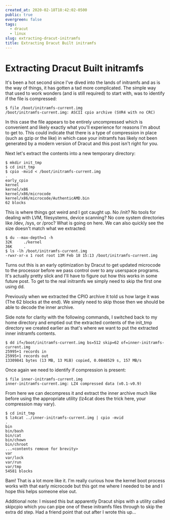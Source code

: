```yaml
---
created_at: 2020-02-18T18:42:02-0500
public: true
evergreen: false
tags:
  - dracut
  - linux
slug: extracting-dracut-initramfs
title: Extracting Dracut Built initramfs
---
```


# Extracting Dracut Built initramfs

It's been a hot second since I've dived into the lands of initramfs and as is the way of things, it has gotten a tad more complicated. The simple way that used to work wonders (and is still required) to start with, was to identify if the file is compressed:

```console
$ file /boot/initramfs-current.img
/boot/initramfs-current.img: ASCII cpio archive (SVR4 with no CRC)
```

In this case the file appears to be entirely uncompressed which is convenient and likely exactly what you'll experience for reasons I'm about to get to. This could indicate that there is a type of compression in place (such as gzip or the like) in which case your initramfs has likely not been generated by a modern version of Dracut and this post isn't right for you.

Next let's extract the contents into a new temporary directory:

```console
$ mkdir init_tmp
$ cd init_tmp
$ cpio -mvid < /boot/initramfs-current.img
.
early_cpio
kernel
kernel/x86
kernel/x86/microcode
kernel/x86/microcode/AuthenticAMD.bin
62 blocks
```

This is where things got weird and I got caught up. No /init? No tools for dealing with LVM, filesystems, device scanning? No core system directories like /dev, /sys, or /proc? What is going on here. We can also quickly see the size doesn't match what we extracted:

```console
$ du --max-depth=1 -h
32K     ./kernel
36K     .
$ ls -lh /boot/initramfs-current.img
-rwxr-xr-x 1 root root 13M Feb 18 15:13 /boot/initramfs-current.img
```

Turns out this is an early optimization by Dracut to get updated microcode to the processor before we pass control over to any userspace programs. It's actually pretty slick and I'll have to figure out how this works in some future post. To get to the real initramfs we simply need to skip the first one using dd.

Previously when we extracted the CPIO archive it told us how large it was (The 62 blocks at the end). We simply need to skip those then we should be able to decode the inner archive.

Side note for clarity with the following commands, I switched back to my home directory and emptied out the extracted contents of the init_tmp directory we created earlier as that's where we want to put the extracted inner initramfs contents.

```console
$ dd if=/boot/initramfs-current.img bs=512 skip=62 of=inner-initramfs-current.img
25995+1 records in
25995+1 records out
13309841 bytes (13 MB, 13 MiB) copied, 0.0848529 s, 157 MB/s
```

Once again we need to identify if compression is present:

```console
$ file inner-initramfs-current.img
inner-initramfs-current.img: LZ4 compressed data (v0.1-v0.9)
```

From here we can decompress it and extract the inner archive much like before using the appropriate utility (lz4cat does the trick here, your compression may vary).

```console
$ cd init_tmp
$ lz4cat ../inner-initramfs-current.img | cpio -mvid
.
bin
bin/bash
bin/cat
bin/chown
bin/chroot
...<contents remove for brevity>
var
var/lock
var/run
var/tmp
54581 blocks
```

Bam! That is a lot more like it. I'm really curious how the kernel boot process works with that early microcode but this got me where I needed to be and I hope this helps someone else out.

Additional note: I missed this but apparently Dracut ships with a utility called skipcpio which you can pipe one of these initramfs files through to skip the extra dd step. Had a friend point that out after I wrote this up...
